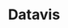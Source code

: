 ---
title: Datavis
layout: home
articles:
    -  title: Criminaliteit tijdens de Covid-19 periode
       markdown: |
            We leven in een bijzondere tijd. De pandemie heeft ons hard getroffen, vooral onze gezondheid. Hierdoor hebben wij ons op vele vlakken moeten aanpassen. Het virus was ook een harde klap voor de criminaliteit, waardoor een verandering in de criminaliteitcijfers is opgetreden.
            
            De zakkenrollerij is gedaald en het aantal inbraken is verminderd, maar jammer genoeg is hierdoor een nieuwe deur geopend voor criminelen, namelijk cybercrime. Opgelicht worden op het internet is een ervaring die je niemand gunt.

            We nemen je mee in de cijfers en de verhalen van gedupeerden en stellen je graag op de hoogte van wat er precies veranderd is.
cijfers_articles:
    - markdown: |
        ## Uit cijfers van de politie blijkt dat er 
        ### 590498
        
        gedupeerden van criminaliteit waren tijdens de pandemie. Dit is een weergave van de hoeveelheid mensen die getroffen zijn door verschillende misdaden. COVID-19 heeft veel economische en humanitaire verliezen veroorzaakt. Daarnaast heeft het virus een grote impact op de ontwikkeling van criminaliteit in Nederland.
    - markdown: |
        ### 8512
        Gedupeerden tijdens de pandemie volgens de politiecijfers vanaf 1 maart 2020 tot en met 30 november 2020. Dit is een weergave van de hoeveelheid mensen die getroffen zijn door bepaalde misdaden.

        Niet alle criminelen zijn inactief door de pandemie. Het aantal fraudegevallen is sterk toegenomen. Afgelopen jaar werden in maart bijna 9.000 gevallen van fraude gemeld, tegenover 6.600 een jaar geleden. Het gaat daarbij vooral om de kwestie van digitale fraude. 1.44% hiervan is cybercrime. in braak en % was zakkenrollerij.
stackedbar_articles: 
  - markdown: |
      ### -75.1%
      Tijdens de lockdown wordt er veel minder zakkenrollerij bij de politie gemeld. Of het nou komt door het gebrek aan evenementen, legere winkelstraten of doordat zelfs criminelen liever anderhalve meter afstand houden.
  - markdown: |
      ### -60.2%
      De pandemie heeft ook een positief effect gehad: het aantal inbraken is sterk gedaald. Nu we allemaal veel meer thuiswerken, zijn er minder mogelijkheden voor inbrekers om ongezien een huis binnen te komen.
  - markdown: |
      ### 174.3%
      Cybercriminelen proberen op verschillende manieren te profiteren van de coronacrisis. Sinds maatregelen zijn genomen om verspreiding van het coronavirus tegen te gaan is het digitale verkeer sterk toegenomen. Deze crisis heeft bij veel mensen onzekerheid gebracht en een dringende behoefte aan informatie, wat een gunstige combinatie is voor cybercriminelen.
stories: 
    - title: >- 
        Oma Truus(81) via WhatsApp opgelicht voor 14.000 euro: "Ze is in één dag al haar geld kwijt".
      markdown: | 
        Goedwillend als ik ben, maakte ik verschillende keren geld over naar mijn dochter Elles, die hier via WhatsApp ‘om vroeg’. Althans, dat dacht ik. Elles bleek de in totaal overgemaakte **€14.000** echter nooit te hebben ontvangen… En ze had er ook niet om gevraagd.
      audio: 
    - title: >- 
        Huibert werd slachtoffer van datingfraude: ’voor 16.000 euro opgelicht’.
      markdown: | 
        Ik kwam net uit een langdurige relatie. En met 55 jaar begint de tijd te dringen om mijn kinderwens nog eens uit te laten komen. Via de datingwebsite Plenty of Fish kwam ik Anna tegen. Anna wist precies hoe ze haar slachtoffer moest bespelen. “Ze paste iedere keer haar profiel een klein beetje aan, zodat het steeds meer ging lijken op mijn ideale toekomstplaatje. We hadden het helemaal bedacht. Zij zou hierheen komen, en dan zouden we ons vestigen in België.”

        Alle contact was digitaal, want een videogesprek hadden we nooit gehad, laat staan een ontmoeting in het echt. Eén keer belden ze, zo’n 50 seconden. “Dat vond ik wel vreemd, maar ze had altijd een smoesje klaar. Een slechte connectie, geen beltegoed, of ze zat in Dubai waar skypen niet toegestaan was. Ik was graag naar Turkije gevlogen, maar dat hield ze af.”

        Toch liet ik mij meeslepen in een online verliefdheid.
      audio: 
    - title: >- 
        Nando’s vader werd kaalgeplukt door criminelen via truc: ‘Hij is €27.500 euro kwijt’
      markdown: | 
        “Afgelopen maandag kreeg ik een telefoontje. Op mijn telefoonscherm plopte het nummer van ‘ING Helpdesk’ op. Ik nam op en kreeg ene Ingrid aan de lijn van de ING.”

        “Het zijn zware professionals. De vrouw praatte heel keurig en beschaafd en ondertussen werd ik ontzettend bang gemaakt. Zo beweerde de vrouw dat er op meerdere plekken in het land op mijn betaalrekening ingelogd was en dat er geprobeerd werd om **€2000** over te maken naar Oekraïne en dat ik maar één ding kon doen: alles veiligstellen op een zogenoemde kluisrekening. 
        
        ”Als ik dat niet deed, dan werd mijn rekening leeggeplunderd, waarschuwde de vrouw. Ik moest al mijn geld van mijn spaarrekening overmaken naar mijn betaalrekening. Ook moest ik mijn daglimiet aanpassen. De vrouw bleef maar op me inpraten. Ik deed dit om mijn geld veilig te stellen. Maar in werkelijkheid was al mijn geld in een uur tijd in handen van criminelen gevallen. Ik had geen cent meer, zelfs niet voor boodschappen.”

        “Ik zou eind dit jaar met pensioen gaan en nu ben ik alles kwijt wat ik heel mijn leven heb opgebouwd. Ik ben er echt kapot van. Dit mag niet nog meer mensen overkomen.”
      audio: 
    - title: >- 
        Twan (15) spaarde maanden voor een PlayStation 5 maar komt nu bedrogen uit: ‘Ik voel me stom’.
      markdown: | 
        Ik had er maanden voor gespaard en was dolgelukkig toen ik op internet de nieuwe PlayStation 5 had besteld, maar ik kwam er bedrogen uit. Op de website PS5online.nl gaf ik **€500** uit voor de nieuwe spelcomputer, maar ik begon argwaan te ruiken toen het oorverdovend stil bleef. "Ik ben heel boos. Nu wil ik anderen waarschuwen."

        Inmiddels is de website offline gehaald. "Naar mijn geld kan ik nu wel fluiten. Dat besef ik ook wel".
      audio: 
pay_off_markdown: |
    Bent u of is iemand in uw omgeving slachtoffer van cybercrime? Of kent u personen die zich bezighouden met criminele digitale activiteiten? Doe dan [aangifte](https://www.politie.nl/aangifte-of-melding-doen) bij de politie.
---